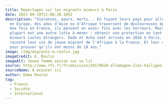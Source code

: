 ```yaml
---
title: Reportages sur les migrants mineurs à Paris
date: 2021-09-19T21:08:30.105Z
description: "Violences, peurs, morts... En fuyant leurs pays pour aller vivre
  en Europe, des ados d’Asie ou d’Afrique traversent de douloureuses épreuves.
  Une fois en France, ils pensent en avoir fini avec les horreurs. Mais la
  plupart ont une autre lutte à mener : obtenir une protection en tant que «
  mineurs isolés étrangers. Dado et Acha sont arrivés en 2018 à Paris. Ils m’ont
  raconté leur vie de jeune migrant de l'Afrique à la France. Et leur combat
  pour prouver qu'ils ont moins de 18 ans."
image: /img/migrants-e.roulin.jpg
imageCredit: E. Roulin
imageAlt: Jeune femme assise sur un lit
source: http://www.rfi.fr/fr/emission/20170626-allemagne-iles-halligen-montee-eaux-disparition-climat-rechauffement-fonte-glaces
sourceName: À écouter ici
author: Emma Roulin
tag:
  - France
  - Société
  - International
---
```

